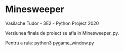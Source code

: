 # Minesweeper
Vasilache Tudor - 3E2 - Python Project 2020

Versiunea finala de proiect se afla in Minesweeper_py. 

Pentru a rula: python3 pygame_window.py
